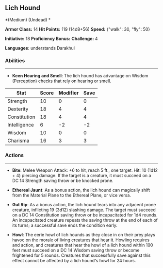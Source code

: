 ## Lich Hound
*(Medium) (Undead) *

**Armor Class:** 14
**Hit Points:** 119 (14d8+56)
**Speed:** {"walk": 30, "fly": 50}

**Initiative:** 18
**Proficiency Bonus:**
**Challenge:** 4

**Languages:** understands Darakhul

### Abilities
 --- 
- **Keen Hearing and Smell**: The lich hound has advantage on Wisdom (Perception) checks that rely on hearing or smell.



| Stat | Score | Modifier | Save |
| ---- | ---- | ---- | ---- |
| Strength | 10 | 0 | 0 |
| Dexterity | 18 | 4 | 4 |
| Constitution | 18 | 4 | 4 |
| Intelligence | 6 | -2 | -2 |
| Wisdom | 10 | 0 | 0 |
| Charisma | 16 | 3 | 3 |

### Actions
 --- 
- **Bite**: Melee Weapon Attack: +6 to hit, reach 5 ft., one target. Hit: 10 (1d12 + 4) piercing damage. If the target is a creature, it must succeed on a DC 14 Strength saving throw or be knocked prone.

- **Ethereal Jaunt**: As a bonus action, the lich hound can magically shift from the Material Plane to the Ethereal Plane, or vice versa.

- **Gut Rip**: As a bonus action, the lich hound tears into any adjacent prone creature, inflicting 19 (3d12) slashing damage. The target must succeed on a DC 14 Constitution saving throw or be incapacitated for 1d4 rounds. An incapacitated creature repeats the saving throw at the end of each of its turns; a successful save ends the condition early.

- **Howl**: The eerie howl of lich hounds as they close in on their prey plays havoc on the morale of living creatures that hear it. Howling requires and action, and creatures that hear the howl of a lich hound within 100 feet must succeed on a DC 14 Wisdom saving throw or become frightened for 5 rounds. Creatures that successfully save against this effect cannot be affected by a lich hound's howl for 24 hours.

